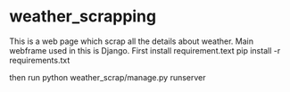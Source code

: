 # weather_scrapping

This is a web page which scrap all the details about weather. Main webframe used in this is Django.
First install requirement.text 
  pip install -r requirements.txt

then run 
  python weather_scrap/manage.py runserver

